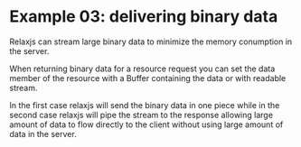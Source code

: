 # Example 03: delivering binary data

Relaxjs can stream large binary data to minimize the memory conumption in the server.

When returning binary data for a resource request you can set the data member
of the resource with a Buffer containing the data or with readable stream.

In the first case relaxjs will send the binary data in one piece while in the
second case relaxjs will pipe the stream to the response allowing large amount of data
to flow directly to the client without using large amount of data in the server.
  

